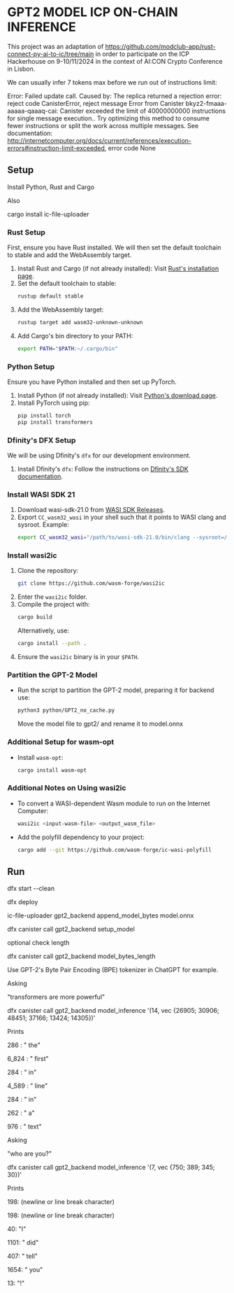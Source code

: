 # GPT2 MODEL ICP ON-CHAIN INFERENCE

This project was an adaptation of https://github.com/modclub-app/rust-connect-py-ai-to-ic/tree/main in order to participate on the ICP Hackerhouse on 9-10/11/2024 in the context of AI:CON Crypto Conference in Lisbon.

We can usually infer 7 tokens max before we run out of instructions limit:

Error: Failed update call.
Caused by: The replica returned a rejection error: reject code CanisterError, reject message Error from Canister bkyz2-fmaaa-aaaaa-qaaaq-cai: Canister exceeded the limit of 40000000000 instructions for single message execution..
Try optimizing this method to consume fewer instructions or split the work across multiple messages. See documentation: http://internetcomputer.org/docs/current/references/execution-errors#instruction-limit-exceeded, error code None
 

## Setup

Install Python, Rust and Cargo

Also

cargo install ic-file-uploader

### Rust Setup

First, ensure you have Rust installed. We will then set the default toolchain to stable and add the WebAssembly target.

1. Install Rust and Cargo (if not already installed): Visit [Rust's installation page](https://www.rust-lang.org/tools/install).
2. Set the default toolchain to stable:
   ```bash
   rustup default stable
   ```
3. Add the WebAssembly target:
   ```bash
   rustup target add wasm32-unknown-unknown
   ```
4. Add Cargo's bin directory to your PATH:
   ```bash
   export PATH="$PATH:~/.cargo/bin"
   ```

### Python Setup

Ensure you have Python installed and then set up PyTorch.

1. Install Python (if not already installed): Visit [Python's download page](https://www.python.org/downloads/).
2. Install PyTorch using pip:
   ```bash
   pip install torch
   pip install transformers
   ```

### Dfinity's DFX Setup

We will be using Dfinity's `dfx` for our development environment.

1. Install Dfinity's `dfx`: Follow the instructions on [Dfinity's SDK documentation](https://sdk.dfinity.org/docs/quickstart/quickstart.html).


### Install WASI SDK 21

1. Download wasi-sdk-21.0 from [WASI SDK Releases](https://github.com/WebAssembly/wasi-sdk/releases/tag/wasi-sdk-21).
2. Export `CC_wasm32_wasi` in your shell such that it points to WASI clang and sysroot. Example:
   ```bash
   export CC_wasm32_wasi="/path/to/wasi-sdk-21.0/bin/clang --sysroot=/path/to/wasi-sdk-21.0/share/wasi-sysroot"
   ```

### Install wasi2ic

1. Clone the repository:
   ```bash
   git clone https://github.com/wasm-forge/wasi2ic
   ```
2. Enter the `wasi2ic` folder.
3. Compile the project with:
   ```bash
   cargo build
   ```
   Alternatively, use:
   ```bash
   cargo install --path .
   ```
4. Ensure the `wasi2ic` binary is in your `$PATH`.

### Partition the GPT-2 Model

- Run the script to partition the GPT-2 model, preparing it for backend use:
  ```bash
  python3 python/GPT2_no_cache.py
  ```

  Move the model file to gpt2/ and rename it to model.onnx


### Additional Setup for wasm-opt

- Install `wasm-opt`:
  ```bash
  cargo install wasm-opt
  ```

### Additional Notes on Using wasi2ic

- To convert a WASI-dependent Wasm module to run on the Internet Computer:
  ```bash
  wasi2ic <input-wasm-file> <output_wasm_file>
  ```
- Add the polyfill dependency to your project:
  ```bash
  cargo add --git https://github.com/wasm-forge/ic-wasi-polyfill
  ```

## Run

dfx start --clean

dfx deploy

ic-file-uploader gpt2_backend append_model_bytes model.onnx

dfx canister call gpt2_backend setup_model


optional check length

dfx canister call gpt2_backend model_bytes_length

Use GPT-2's Byte Pair Encoding (BPE) tokenizer in ChatGPT for example.

Asking

"transformers are more powerful"

dfx canister call gpt2_backend model_inference '(14, vec {26905; 30906; 48451; 37166; 13424; 14305})'

Prints

286 : " the"

6_824 : " first"

284 : " in"

4_589 : " line"

284 : " in"

262 : " a"

976 : " text"

Asking

"who are you?"

dfx canister call gpt2_backend model_inference '(7, vec {750; 389; 345; 30})'

Prints

198: (newline or line break character)

198: (newline or line break character)

40: "I"

1101: " did"

407: " tell"

1654: " you"

13: "!"


